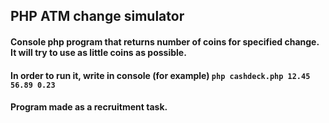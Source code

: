 ## PHP ATM change simulator
#### Console php program that returns number of coins for specified change. It will try to use as little coins as possible.
#### In order to run it, write in console (for example) ```php cashdeck.php 12.45 56.89 0.23```
#### Program made as a recruitment task.